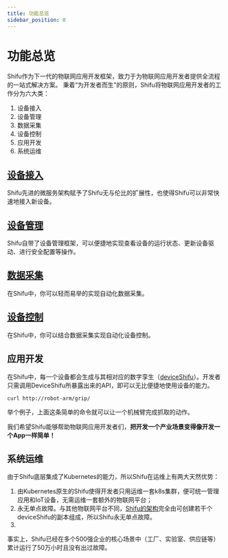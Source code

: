 ```yaml
---
title: 功能总览
sidebar_position: 0
---
```


# 功能总览
Shifu作为下一代的物联网应用开发框架，致力于为物联网应用开发者提供全流程的一站式解决方案。
秉着“为开发者而生”的原则，Shifu将物联网应用开发者的工作分为六大类：

1. 设备接入
2. 设备管理
3. 数据采集
4. 设备控制
5. 应用开发
6. 系统运维

## [设备接入](shifu-basic-functions/device-connection.md)
Shifu先进的微服务架构赋予了Shifu无与伦比的扩展性，也使得Shifu可以非常快速地接入新设备。

## [设备管理](shifu-basic-functions/device-management.md)
Shifu自带了设备管理框架，可以便捷地实现查看设备的运行状态、更新设备驱动、进行安全配置等操作。

## [数据采集](shifu-basic-functions/device-data-collection.md)
在Shifu中，你可以轻而易举的实现自动化数据采集。

## [设备控制](shifu-basic-functions/device-control.md)
在Shifu中，你可以结合数据采集实现自动化设备控制。

## 应用开发

在Shifu中，每一个设备都会生成与其相对应的数字孪生（[deviceShifu](https://github.com/Edgenesis/shifu/blob/main/docs/design/design-deviceShifu-zh.md)）。开发者只需调用DeviceShifu所暴露出来的API，即可以无比便捷地使用设备的能力。

```
curl http://robot-arm/grip/
```

举个例子，上面这条简单的命令就可以让一个机械臂完成抓取的动作。

我们希望Shifu能够帮助物联网应用开发者们，**把开发一个产业场景变得像开发一个App一样简单！**

## 系统运维

由于Shifu底层集成了Kubernetes的能力，所以Shifu在运维上有两大天然优势：

1. 由Kubernetes原生的Shifu使得开发者只用运维一套k8s集群，便可统一管理应用和IoT设备，无需运维一套额外的物联网平台；
2. 永无单点故障。与其他物联网平台不同，[Shifu的架构](shifu-architecture/architecture.md)完全由可创建若干个deviceShifu的副本组成，所以Shifu永无单点故障。
3. 
事实上，Shifu已经在多个500强企业的核心场景中（工厂、实验室、供应链等）累计运行了50万小时且没有出过故障。
